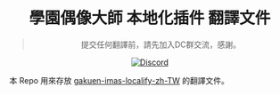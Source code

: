 <div align="center">

# 學園偶像大師 本地化插件 翻譯文件
> 提交任何翻譯前，請先加入DC群交流，感謝。

[![Discord](https://dcbadge.limes.pink/api/server/https://discord.gg/gkmas)](https://discord.gg/gkmas)

</div>

本 Repo 用來存放 [gakuen-imas-localify-zh-TW](https://github.com/yotv2000tw/gakuen-imas-localify-zh-TW) 的翻譯文件。